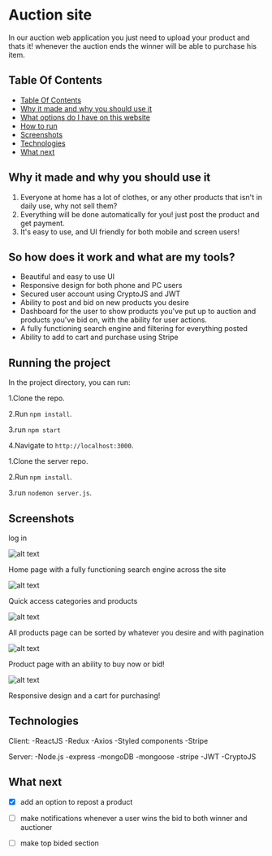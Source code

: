 # Auction site

In our auction web application you just need to upload your product and thats it!
whenever the auction ends the winner will be able to purchase his item.

## Table Of Contents <a name="Table"></a>
- [Table Of Contents](#Table)
- [Why it made and why you should use it](#why)
- [What options do I have on this website](#info)
- [How to run](#run)
- [Screenshots](#Screenshots)
- [Technologies](#Technologies)
- [What next](#next)


## Why it made and why you should use it <a name="why"></a>
1. Everyone at home has a lot of clothes, or any other products that isn't in daily use, why not sell them?
2. Everything will be done automatically for you! just post the product and get payment.
3. It's easy to use, and UI friendly for both mobile and screen users!

## So how does it work and what are my tools? <a name="info"></a>
- Beautiful and easy to use UI
- Responsive design for both phone and PC users
- Secured user account using CryptoJS and JWT
- Ability to post and bid on new products you desire
- Dashboard for the user to show products you've put up to auction and products you've bid on, with the ability for user actions.
- A fully functioning search engine and filtering for everything posted
- Ability to add to cart and purchase using Stripe


## Running the project <a name="run"></a>
In the project directory, you can run:

1.Clone the repo.

2.Run `npm install`.

3.run `npm start`

4.Navigate to `http://localhost:3000`.

1.Clone the server repo.

2.Run `npm install`.

3.run `nodemon server.js`.

## Screenshots <a name="Screenshots"></a>
log in

![alt text]([https://i.postimg.cc/rRDQRjfn/homepage-1.png](https://postimg.cc/CBzjc1bd))

Home page with a fully functioning search engine across the site

![alt text](https://i.postimg.cc/s1LnCF2t/homepage-2.png)

Quick access categories and products

![alt text](https://i.postimg.cc/Th1ks2TV/products.png)

All products page can be sorted by whatever you desire and with pagination

![alt text](https://i.postimg.cc/zBk0XHBw/image.png)

Product page with an ability to buy now or bid!

![alt text](https://i.postimg.cc/Dz9tbGnt/Responsive-shop.png)

Responsive design and a cart for purchasing!



## Technologies <a name="Technologies"></a>
   Client:
   -ReactJS
   -Redux
   -Axios
   -Styled components
   -Stripe
   
   Server:
   -Node.js
   -express
   -mongoDB
   -mongoose
   -stripe
   -JWT
   -CryptoJS
   
## What next <a name="next"></a>
- [x] add an option to repost a product
- [ ] make notifications whenever a user wins the bid to both winner and auctioner
- [ ] make top bided section


